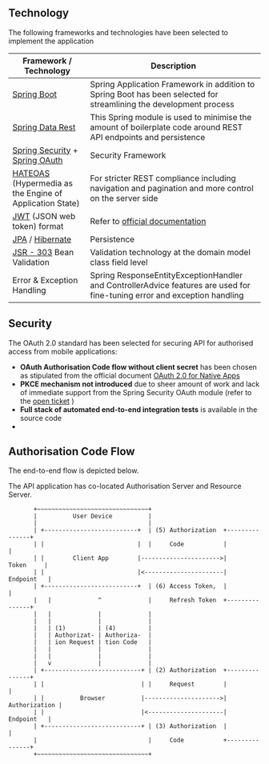 ## Technology
The following frameworks and technologies have been selected to implement the application

| Framework / Technology | Description |
| ------ | ------ |
| [Spring Boot](https://projects.spring.io/spring-boot/) | Spring Application Framework in addition to Spring Boot has been selected for streamlining the development process|
| [Spring Data Rest](http://projects.spring.io/spring-data-rest/) |  This Spring module is used to minimise the amount of boilerplate code around REST API endpoints and persistence  |
| [Spring Security](https://projects.spring.io/spring-security/) + [Spring OAuth](http://projects.spring.io/spring-security-oauth/)|  Security Framework |
| [HATEOAS](https://en.wikipedia.org/wiki/HATEOAS) (Hypermedia as the Engine of Application State)  |  For stricter REST compliance including navigation and pagination and more control on the server side |
|[JWT](https://tools.ietf.org/html/rfc7519) (JSON web token) format | Refer to [official documentation](https://tools.ietf.org/html/rfc7519) |
|[JPA](http://docs.oracle.com/javaee/6/tutorial/doc/bnbpz.html) / [Hibernate](http://hibernate.org/)| Persistence |
|[JSR - 303](http://beanvalidation.org/1.0/spec/) Bean Validation | Validation technology at the domain model class field level |
|Error & Exception Handling| Spring ResponseEntityExceptionHandler and ControllerAdvice features are used for fine-tuning error and exception handling |

## Security
The OAuth 2.0 standard has been selected for securing API for authorised access from mobile applications:
* **OAuth Authorisation Code flow without client secret** has been chosen as stipulated from the official document [OAuth 2.0 for Native Apps](https://tools.ietf.org/html/draft-ietf-oauth-native-apps-12)
* **PKCE mechanism not introduced** due to sheer amount of work and lack of immediate support from the Spring Security OAuth module (refer to the [open ticket](https://github.com/spring-projects/spring-security-oauth/pull/675) )
* **Full stack of automated end-to-end integration tests** is available in the source code
* 

## Authorisation Code Flow
The end-to-end flow is depicted below.

The API application has co-located Authorisation Server and Resource Server.

```
       +~~~~~~~~~~~~~~~~~~~~~~~~~~~~~~~+
       |          User Device          |
       |                               |
       | +--------------------------+  | (5) Authorization  +---------------+
       | |                          |  |     Code           |               |
       | |        Client App        |---------------------->|     Token     |
       | |                          |<----------------------|    Endpoint   |
       | +--------------------------+  | (6) Access Token,  |               |
       |   |             ^             |     Refresh Token  +---------------+
       |   |             |             |
       |   |             |             |
       |   | (1)         | (4)         |
       |   | Authorizat- | Authoriza-  |
       |   | ion Request | tion Code   |
       |   |             |             |
       |   |             |             |
       |   v             |             |
       | +---------------------------+ | (2) Authorization  +---------------+
       | |                           | |     Request        |               |
       | |          Browser          |--------------------->| Authorization |
       | |                           |<---------------------|    Endpoint   |
       | +---------------------------+ | (3) Authorization  |               |
       |                               |     Code           +---------------+
       +~~~~~~~~~~~~~~~~~~~~~~~~~~~~~~~+
```

